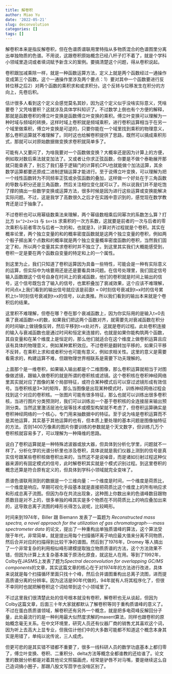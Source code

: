 ```yaml
---
title: 解卷积
author: Miao Yu
date: '2022-05-21'
slug: deconvolution
categories: []
tags: []
---
```


解卷积本来是指反解卷积，但在色谱质谱联用里特指从多物质混合的色谱图里分离出单独物质的色谱。不用说，这跟卷积原始概念已经八杆子打不着了，就是个学科小领域里造词或者填词赋予新含义的案例。要搞清楚这个问题，得从卷积说起。

卷积跟加减乘除一样，就是一种函数运算方法，定义上就是两个函数经过一通操作变成第三个函数。这个一通操作里涉及两个要点：1）要对其中一个函数要进行反转位移之后2）对两个函数的乘积求和或求积分。这个反转与位移发生在积分的方向上，先卷后积。

估计很多人看到这个定义会感觉莫名其妙，因为这个定义似乎没啥实际意义，凭啥要卷？又凭啥要积？这就涉及具体学科知识了。不过数学上倒也有个方便的解释，那就是函数卷积的傅立叶变换是函数傅立叶变换的乘积。傅立叶变换可以理解为一种时域与频域的转换，这样时域上卷积就是频域乘积，进行卷积运算相当于在另一个域里做乘积，傅立叶变换是可逆的，只要你能在一个域里找到乘积的物理意义，那么卷积运算就不难理解了。同时这也给解卷积提供了思路，既然可以搞成乘积形式，那就可以对原始数据做变换求卷积就简单多了。

可能有人又要问了，为啥我要对一个函数做变换？大概率还是因为计算上的方便，例如取对数后乘法就变加法了。又或者让你求正弦函数，你要是不做个泰勒展开那就只能查表了，别忘了我们基于逻辑门的计算机CPU也就能做个加法运算，其余数学运算都要还原成二进制逻辑运算才能进行。至于说傅立叶变换，可以理解为把一个线性函数转为不同频率正弦或余弦函数的叠加，这样做一个好处在于三角函数的导数与积分还是三角函数，然后关注相位变化就可以了。所以说我们并不是吃饱了撑的搞出一些数学变换或运算方法，很多时候是因为进行这些运算或变换能解决实际问题。不过，这是我学了高数很久之后才在实践中意识到的，感觉现在数学教育还是过于抽象了。

不过卷积也可以用幂级数乘法来理解，两个幂级数相乘后同幂次的系数怎么算？打比方 `$x^2+2x+1$` 与 `$x+1$` 求乘积的一次方系数，这就要是前者的一次与后者的零次乘积与前者零次与后者一次的和，也就是3，计算对齐过程就是个卷积。其实在概率论里，两个独立变量的和的概率密度函数就是这两个独立变量的卷积，例如两个骰子掷出某个点数和的概率就是两个独立变量概率密度函数的卷积，当然我们固定了和，所以两个变量其实求卷积时并不独立了。到这里其实我们大概能感受到，卷积一定是要在两个函数自变量的特定和上的一个属性。

到这里为止，我们只知道了卷积运算因为具备一些特性，可能会是一种有实际意义的运算，但实际中为啥要用还是还是要看具体问题。在信号处理里，我们固定信号输入函数跟这个信号自身在时间上的衰减函数，他们的卷积就是时间上输出的信号，这个信号既包含了输入的信号，也累积叠加了衰减效果，这个应该不难理解，时间点x上我们看到的输出信号就应该是前面t = 0时刻信号衰减到t=x时的信号累积上t=1时刻信号衰减到t=x的信号，以此类推。所以我们看到的输出本来就是个卷积后的结果。

这里积不难理解，但卷在哪？卷在那个衰减函数上，因为你实际用的是输入t=0去乘了衰减函数t=x的数，如果我们把这两个函数对齐，就需要先对衰减函数在积分的时间轴t上做镜像反转，然后平移到t=x处对齐，这就是卷的过程。此处卷积连接的输入与衰减函数也是通过时间和恒定来连接的，也就是如果你能构筑两个函数，其自变量和在某个维度上是恒定的，那么他们就适合在这个维度上做卷积运算且应该有具体的物理意义，例如某种累积效应。不过卷积是翻转加平移的，如果只平移不反转，在乘积上求和或者积分也可能有意义，例如求相关性。这里的意义是需要看需求的，构建运算不难，但跟物理世界相联系是需要下功夫理解的。

上面那个是一维卷积，如果输入输出都是个二维图像，那么卷积运算就相当于对图像做滤镜，跟输入做卷积的就是所谓的卷积核或滤镜。这个卷积核在卷积神经网络里其实就对应了图像的某个局部特征，或符合某种模式后可以穿过滤镜形成有效信号。当卷积核是3\*3的矩阵，那么当图像是出现某种模式时，训练神经网络过程会找到这个对应的卷积核。一张图片可能有很多特征，那么也就可以训练出很多卷积核，当进行图片分类预测时，我们可以训练出一个基于卷积核的全连接层来输出预测分类。当然这里激活层池化层等技术或模型构架就不考虑了，但卷积运算确实是卷积神经网络的一个核心，专门用来抽数据中的特征。至于说为啥是卷积运算而不是其他运算，其实基于其他运算的也有，但本质上要处理的基本问题是图像抽特征的方法，否则1400万像素的图片你要训练的参数就是个天文数字，但训练几万个卷积核就容易多了，可以理解为一种降维的思路。

说白了卷积运算就是一种特殊滤波器或放大器，但具体到分析化学里，问题就不一样了。分析化学的光谱分析里也涉及卷积，具体说就是我们仪器上测到的信号是真实信号跟某些卷积核做卷积出来的，当然这不是说噪音，而是诸如衍射过程这种仪器来源的有固定模式的信号，此时解卷积其实就是个模式识别过程。到这里卷积的概念还算是符合原有定义的，但具体到学科小领域就完全变味了。

质谱色谱联用测到的数据是一个三维向量：一个维度是时间，一个维度是荷质比，一个维度是响应。早期可视化手段基本就是直接把荷质比这个维度上的所有响应求和形成总离子流图。但因为存在共流出现象，这种图上你数出来的色谱峰数目跟物质数目是对不上的，很多单独的峰其实是多个物质在不同荷质比上的响应叠加出来的，这导致总离子流图的峰形长得怎么说呢，比较畸形。

时间来到1974年，Biller 跟 Biemann 发表了一篇题为 *Reconstructed mass spectra, a novel approach for the utilization of gas chromatograph---mass spectrometer data* 的论文，提出了一种重构出单独质谱峰的算法，这个算法受限于年代，非常简单，就是提出用每个扫描循环离子响应最大值来分离不同物质，然后合并对应的扫描得到比较干净的谱图。然后到了1976年，Dromey 等人搞出了一个非常复杂的利用相似峰形建模提取独立物质质谱的方法，这个方法效果不错，但因为计算上太复杂基本属于原汤化原食，就这批人在用。等到了1992年，Colby在JASMS上发表了题为*Spectral deconvolution for overlapping GC/MS components*的文章，其实这篇文章的核心在于对1974年的方法进行改进，具体来说就是每个扫描循环里面只找十个峰，然后合并谱图重构出总离子流图，进而提高质谱分离的分辨率。因为这活是90年代做的，94年就有人将其程序化了，但很不幸同时也就把解卷积这个词给带到这个小领域里了。

不过这里我们很清楚此处的信号根本就没有卷积，解卷积也无从谈起，但因为Colby这篇文章，后面三十年大家就都默认了解卷积等同于重构质谱峰的意义了。不过在蛋白质质谱领域，解卷积还有另外一个概念，就是把多电荷峰反解回分子量，此处最流行的是一种利用最大似然度求解的maxent算法，同样也跟卷积的原始概念毫无关系。在中文环境里，研究人员还有仪器厂商的销售尤其喜欢这个词，因为听上去高大上显专业，但我估计他们中的大多数可能都不知道这个概念本身其实是用错了，单纯以讹传讹，三人成虎。

但更可悲的是其实错不错都不重要了，很多一线科研人员的数学功底基本上都归零了，傅立叶变换、卷积、二重积分、delta方法等概念全都谁教的还给谁了。论文里的数据分析都是对着其他论文照猫画虎，经常是驴唇不对马嘴，要是继续这么自己造词搞小圈子，那跟八股文写茴字也没啥区别了。
